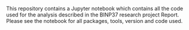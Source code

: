 This repository contains a Jupyter notebook which contains all the code used for the analysis described in the BINP37 research project Report.
Please see the notebook for all packages, tools, version and code used. 
